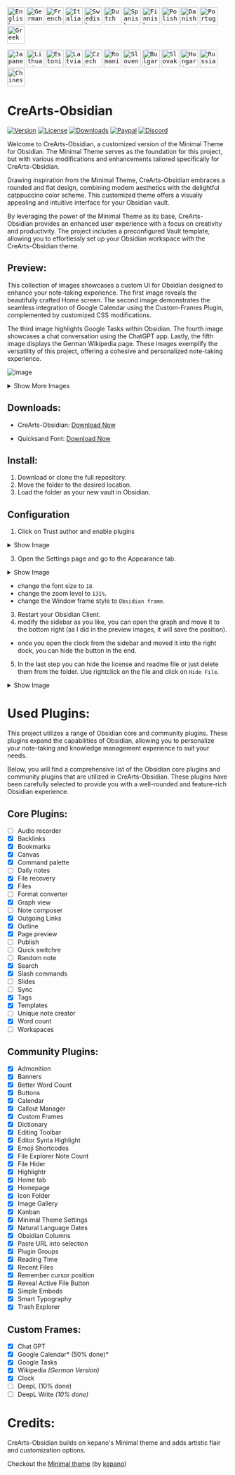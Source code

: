 <!-- ╔══════════════════════════╦═════════════════════════════════════════════════════════════════════════════[─]═[□]═[×]═╗ -->
<!-- ║ Docs                     ║ Language                                                                                ║ -->
<!-- ╚══════════════════════════╩═════════════════════════════════════════════════════════════════════════════════════════╝ -->

<kbd>[<img title="English" alt="English" src="https://crearts-community.github.io/Assets/languages/english.png" width="40">](/readme.md)</kbd>
<kbd>[<img title="German" alt="German" src="https://crearts-community.github.io/Assets/languages/german.png" width="40">](/.github/docs/translations/readme/german.md)</kbd>
<kbd>[<img title="French" alt="French" src="https://crearts-community.github.io/Assets/languages/french.png" width="40">](/.github/docs/translations/readme/french.md)</kbd>
<kbd>[<img title="Italian" alt="Italian" src="https://crearts-community.github.io/Assets/languages/italian.png" width="40">](/.github/docs/translations/readme/italian.md)</kbd>
<kbd>[<img title="Swedish" alt="Swedish" src="https://crearts-community.github.io/Assets/languages/swedish.png" width="40">](/.github/docs/translations/readme/swedish.md)</kbd>
<kbd>[<img title="Dutch" alt="Dutch" src="https://crearts-community.github.io/Assets/languages/dutch.png" width="40">](/.github/docs/translations/readme/dutch.md)</kbd>
<kbd>[<img title="Spanish" alt="Spanish" src="https://crearts-community.github.io/Assets/languages/spanish.png" width="40">](/.github/docs/translations/readme/spanish.md)</kbd>
<kbd>[<img title="Finnish" alt="Finnish" src="https://crearts-community.github.io/Assets/languages/finnish.png" width="40">](/.github/docs/translations/readme/finnish.md)</kbd>
<kbd>[<img title="Polish" alt="Polish" src="https://crearts-community.github.io/Assets/languages/polish.png" width="40">](/.github/docs/translations/readme/polish.md)</kbd>
<kbd>[<img title="Danish" alt="Danish" src="https://crearts-community.github.io/Assets/languages/danish.png" width="40">](/.github/docs/translations/readme/danish.md)</kbd>
<kbd>[<img title="Portuguese" alt="Portuguese" src="https://crearts-community.github.io/Assets/languages/portuguese.png" width="40">](/.github/docs/translations/readme/portuguese.md)</kbd>
<kbd>[<img title="Greek" alt="Greek" src="https://crearts-community.github.io/Assets/languages/greek.png" width="40">](/.github/docs/translations/readme/greek.md)</kbd>

<kbd>[<img title="Japanese" alt="Japanese" src="https://crearts-community.github.io/Assets/languages/japanese.png" width="40">](/.github/docs/translations/readme/japanese.md)</kbd>
<kbd>[<img title="Lithuanian" alt="Lithuanian" src="https://crearts-community.github.io/Assets/languages/lithuanian.png" width="40">](/.github/docs/translations/readme/lithuanian.md)</kbd>
<kbd>[<img title="Estonian" alt="Estonian" src="https://crearts-community.github.io/Assets/languages/estonian.png" width="40">](/.github/docs/translations/readme/estonian.md)</kbd>
<kbd>[<img title="Latvian" alt="Latvian" src="https://crearts-community.github.io/Assets/languages/latvian.png" width="40">](/.github/docs/translations/readme/latvian.md)</kbd>
<kbd>[<img title="Czech" alt="Czech" src="https://crearts-community.github.io/Assets/languages/czech.png" width="40">](/.github/docs/translations/readme/czech.md)</kbd>
<kbd>[<img title="Romanian" alt="Romanian" src="https://crearts-community.github.io/Assets/languages/romanian.png" width="40">](/.github/docs/translations/readme/romanian.md)</kbd>
<kbd>[<img title="Slovenian" alt="Slovenian" src="https://crearts-community.github.io/Assets/languages/slovenian.png" width="40">](/.github/docs/translations/readme/slovenian.md)</kbd>
<kbd>[<img title="Bulgarian" alt="Bulgarian" src="https://crearts-community.github.io/Assets/languages/bulgarian.png" width="40">](/.github/docs/translations/readme/bulgarian.md)</kbd>
<kbd>[<img title="Slovak" alt="Slovak" src="https://crearts-community.github.io/Assets/languages/slovak.png" width="40">](/.github/docs/translations/readme/slovak.md)</kbd>
<kbd>[<img title="Hungarian" alt="Hungarian" src="https://crearts-community.github.io/Assets/languages/hungarian.png" width="40">](/.github/docs/translations/readme/hungarian.md)</kbd>
<kbd>[<img title="Russian" alt="Russian" src="https://crearts-community.github.io/Assets/languages/russian.png" width="40">](/.github/docs/translations/readme/russian.md)</kbd>
<kbd>[<img title="Chinese" alt="Chinese" src="https://crearts-community.github.io/Assets/languages/chinese.png" width="40">](/.github/docs/translations/readme/chinese.md)</kbd>

<!-- ╔══════════════════════════╦═════════════════════════════════════════════════════════════════════════════[─]═[□]═[×]═╗ -->
<!-- ║ Docs                     ║ Shields                                                                                 ║ -->
<!-- ╚══════════════════════════╩═════════════════════════════════════════════════════════════════════════════════════════╝ -->

# CreArts-Obsidian 

[![Version](https://img.shields.io/github/manifest-json/v/CreArts-Community/CreArts-Obsidian?labelColor=2e343e&color=%23CD0952&style=for-the-badge)](.github/docs/changelog.md)
[![License](https://img.shields.io/github/license/CreArts-Community/CreArts-Obsidian?labelColor=2e343e&color=%23CD0952&style=for-the-badge)](license)
[![Downloads](https://img.shields.io/github/downloads/CreArts-Community/CreArts-Obsidian/total?labelColor=2e343e&color=%23CD0952&style=for-the-badge)](https://github.com/CreArts-Community/Settings-Icons/releases)
[![Paypal](https://img.shields.io/badge/Donate-PayPal-blue?&labelColor=2e343e&color=%23CD0952&style=for-the-badge)](https://www.paypal.com/donate/?hosted_button_id=5MQYGQ2FGQDWJ)
[![Discord](https://img.shields.io/discord/534376415202639903?label=Discord&labelColor=2e343e&color=%23CD0952&style=for-the-badge)](https://discord.gg/jjT2TfWnVn)

Welcome to CreArts-Obsidian, a customized version of the Minimal Theme for Obsidian. The Minimal Theme serves as the foundation for this project, but with various modifications and enhancements tailored specifically for CreArts-Obsidian.

Drawing inspiration from the Minimal Theme, CreArts-Obsidian embraces a rounded and flat design, combining modern aesthetics with the delightful catppuccino color scheme. This customized theme offers a visually appealing and intuitive interface for your Obsidian vault.

By leveraging the power of the Minimal Theme as its base, CreArts-Obsidian provides an enhanced user experience with a focus on creativity and productivity. The project includes a preconfigured Vault template, allowing you to effortlessly set up your Obsidian workspace with the CreArts-Obsidian theme.

## Preview:
This collection of images showcases a custom UI for Obsidian designed to enhance your note-taking experience. The first image reveals the beautifully crafted Home screen. The second image demonstrates the seamless integration of Google Calendar using the Custom-Frames Plugin, complemented by customized CSS modifications.

The third image highlights Google Tasks within Obsidian. The fourth image showcases a chat conversation using the ChatGPT app. Lastly, the fifth image displays the German Wikipedia page. These images exemplify the versatility of this project, offering a cohesive and personalized note-taking experience.

![image](https://github.com/CorellanStoma/CreArts-Obsidian/assets/58918358/5b2e8724-f796-4430-a09b-290b8ce8b1f6)

<details><summary>Show More Images</summary>

![image](https://github.com/CorellanStoma/CreArts-Obsidian/assets/58918358/48fdde87-5898-4fd1-992d-7e689687dc5a)

![image](https://github.com/CorellanStoma/CreArts-Obsidian/assets/58918358/1219d68a-e28c-4ab4-9149-2fbd77f46c2b)

![image](https://github.com/CorellanStoma/CreArts-Obsidian/assets/58918358/24ea8f9d-0059-4906-add1-fa509b25e1e9)

![image](https://github.com/CorellanStoma/CreArts-Obsidian/assets/58918358/ae1ee903-0f03-4240-a269-ee1b0db72bad)
</details>

## Downloads:
* CreArts-Obsidian:
[Download Now](https://github.com/CorellanStoma/CreArts-Obsidian/archive/refs/heads/master.zip)

* Quicksand Font:
[Download Now](https://fonts.google.com/specimen/Quicksand)

## Install:
1. Download or clone the full repository.
2. Move the folder to the desired location.
3. Load the folder as your new vault in Obsidian.

## Configuration
1. Click on Trust author and enable plugins

<details><summary>Show Image</summary>
  
![image](https://github.com/CorellanStoma/CreArts-Obsidian/assets/58918358/68a8d981-008a-4456-8c58-91f7c9971d7a)
</details>

3. Open the Settings page and go to the Appearance tab.

<details><summary>Show Image</summary>

![image](https://github.com/CorellanStoma/CreArts-Obsidian/assets/58918358/183b9fe7-eda4-43a9-97b1-a759d66c089e)
</details>

- change the font size to ``18``.
- change the zoom level to ``131%``.
- change the Window frame style to ``Obsidian frame``.
3. Restart your Obsidian Client.
4. modify the sidebar as you like, you can open the graph and move it to the bottom right (as I did in the preview images, it will save the position).
  - once you open the clock from the sidebar and moved it into the right dock, you can hide the button in the end.
5. In the last step you can hide the license and readme file or just delete them from the folder. Use rightclick on the file and click on ``Hide File``.

<details><summary>Show Image</summary>
  
![image](https://github.com/CorellanStoma/CreArts-Obsidian/assets/58918358/a33ab54f-4d2d-4a4b-bedb-79eca70d7ec1)
</details>

# Used Plugins:
This project utilizes a range of Obsidian core and community plugins. These plugins expand the capabilities of Obsidian, allowing you to personalize your note-taking and knowledge management experience to suit your needs. 

Below, you will find a comprehensive list of the Obsidian core plugins and community plugins that are utilized in CreArts-Obsidian. These plugins have been carefully selected to provide you with a well-rounded and feature-rich Obsidian experience.

## Core Plugins:
- [ ] Audio recorder
- [x] Backlinks
- [x] Bookmarks
- [x] Canvas
- [x] Command palette
- [ ] Daily notes
- [x] File recovery
- [x] Files
- [ ] Format converter
- [x] Graph view
- [ ] Note composer
- [x] Outgoing Links
- [x] Outline
- [x] Page preview
- [ ] Publish
- [ ] Quick switchre
- [ ] Random note
- [x] Search
- [x] Slash commands
- [ ] Slides
- [ ] Sync
- [x] Tags
- [x] Templates
- [ ] Unique note creator
- [x] Word count
- [ ] Workspaces

## Community Plugins:
- [x] Admonition
- [x] Banners
- [x] Better Word Count
- [x] Buttons
- [x] Calendar
- [x] Callout Manager
- [x] Custom Frames
- [x] Dictionary
- [x] Editing Toolbar
- [x] Editor Synta Highlight
- [x] Emoji Shortcodes
- [x] File Explorer Note Count
- [x] File Hider
- [x] Highlightr
- [x] Home tab
- [x] Homepage
- [x] Icon Folder
- [x] Image Gallery
- [x] Kanban
- [x] Minimal Theme Settings
- [x] Natural Language Dates
- [x] Obsidian Columns
- [x] Paste URL into selection
- [x] Plugin Groups
- [x] Reading Time
- [x] Recent Files
- [x] Remember cursor position
- [x] Reveal Active File Button
- [x] Simple Embeds
- [x] Smart Typography
- [x] Trash Explorer

## Custom Frames:

- [x] Chat GPT
- [x] Google Calendar* (50% done)*
- [x] Google Tasks
- [x] Wikipedia *(German Version)*
- [x] Clock
- [ ] DeepL (10% done)
- [ ] DeepL Write *(10% done)*

# Credits:
CreArts-Obsidian builds on kepano's Minimal theme and adds artistic flair and customization options.

Checkout the [Minimal theme](https://github.com/kepano/obsidian-minimal) (by [kepano](https://github.com/kepano))

